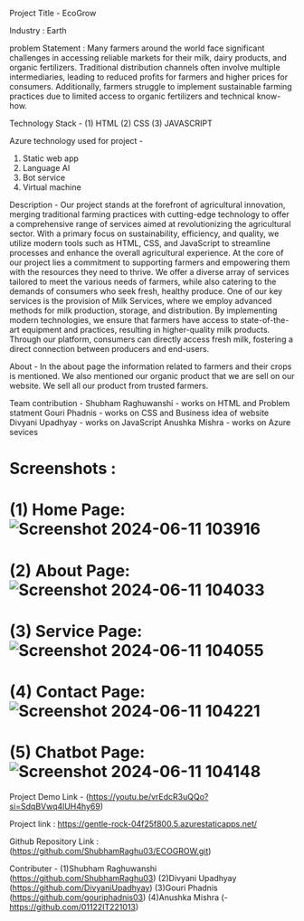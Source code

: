 Project Title - EcoGrow

Industry : Earth
 
problem Statement :
Many farmers around the world face significant challenges in accessing reliable markets for their milk, dairy products, and organic fertilizers. Traditional distribution channels often involve multiple intermediaries, leading to reduced profits for farmers and higher prices for consumers. Additionally, farmers struggle to implement sustainable farming practices due to limited access to organic fertilizers and technical know-how.

Technology Stack - (1) HTML
                   (2) CSS
                   (3) JAVASCRIPT

Azure technology used for project - 
1. Static web app
2. Language AI
3. Bot service
4. Virtual machine 

Description - 
Our project stands at the forefront of agricultural innovation, merging traditional farming practices with cutting-edge technology to offer a comprehensive range of services aimed at revolutionizing the agricultural sector. With a primary focus on sustainability, efficiency, and quality, we utilize modern tools such as HTML, CSS, and JavaScript to streamline processes and enhance the overall agricultural experience.
At the core of our project lies a commitment to supporting farmers and empowering them with the resources they need to thrive. We offer a diverse array of services tailored to meet the various needs of farmers, while also catering to the demands of consumers who seek fresh, healthy produce.
One of our key services is the provision of Milk Services, where we employ advanced methods for milk production, storage, and distribution. By implementing modern technologies, we ensure that farmers have access to state-of-the-art equipment and practices, resulting in higher-quality milk products. Through our platform, consumers can directly access fresh milk, fostering a direct connection between producers and end-users.

About - In the about page the information related to farmers and their crops is mentioned. We  also mentioned our organic product that we are sell on our website. We sell all our product from trusted farmers.

Team contribution - 
 Shubham Raghuwanshi - works on HTML and Problem statment 
 Gouri Phadnis - works on CSS and Business idea of website 
 Divyani Upadhyay - works on JavaScript 
 Anushka Mishra - works on Azure sevices




# Screenshots :
# (1) Home Page:![Screenshot 2024-06-11 103916](https://github.com/ShubhamRaghu03/ECOGROW/assets/171165584/928a34c9-f04e-488a-92a1-b9f6b06d4928)
# (2) About Page:![Screenshot 2024-06-11 104033](https://github.com/ShubhamRaghu03/ECOGROW/assets/171165584/45a3f188-ed85-4029-aeff-77d7c93f179f)

# (3) Service Page:![Screenshot 2024-06-11 104055](https://github.com/ShubhamRaghu03/ECOGROW/assets/171165584/7208f57f-2bb8-48e3-a001-41e5631a5dfb)

# (4) Contact Page:![Screenshot 2024-06-11 104221](https://github.com/ShubhamRaghu03/ECOGROW/assets/171165584/44f61701-32d9-4eb7-8628-da113f43b4ce)

# (5) Chatbot Page:![Screenshot 2024-06-11 104148](https://github.com/ShubhamRaghu03/ECOGROW/assets/171165584/5084b575-ada1-4461-a595-9197cb0e8554)




 
Project Demo Link - (https://youtu.be/vrEdcR3uQQo?si=SdqBVwq4lUH4hy69)

Project link : https://gentle-rock-04f25f800.5.azurestaticapps.net/

Github Repository Link : (https://github.com/ShubhamRaghu03/ECOGROW.git)

Contributer - (1)Shubham Raghuwanshi (https://github.com/ShubhamRaghu03)
              (2)Divyani Upadhyay    (https://github.com/DivyaniUpadhyay)
              (3)Gouri Phadnis       (https://github.com/gouriphadnis03)
              (4)Anushka Mishra      (-https://github.com/01122IT221013)
